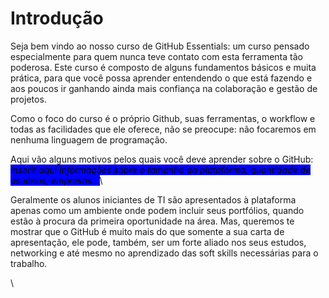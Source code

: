 # Introdução

Seja bem vindo ao nosso curso de GitHub Essentials: um curso pensado especialmente para quem nunca teve contato com esta ferramenta tão poderosa. Este curso é composto de alguns fundamentos básicos e muita prática, para que você possa aprender entendendo o que está fazendo e aos poucos ir ganhando ainda mais confiança na colaboração e gestão de projetos.&#x20;



Como o foco do curso é o próprio Github, suas ferramentas, o workflow e todas as facilidades que ele oferece, não se preocupe:  não focaremos em nenhuma linguagem de programação.



Aqui vão alguns motivos pelos quais você deve aprender sobre o GitHub: _<mark style="background-color:blue;">inserir aqui Informações sobre o tamanho da plataforma, quantidade de usuários, empresas…</mark>_\


Geralmente os alunos iniciantes de TI são apresentados à plataforma apenas como um ambiente onde podem incluir seus portfólios, quando estão à procura da primeira oportunidade na área. Mas, queremos te mostrar que o GitHub é muito mais do que somente a sua carta de apresentação, ele pode, também, ser um forte aliado nos seus estudos, networking e até mesmo no aprendizado das soft skills necessárias para o trabalho.

\
